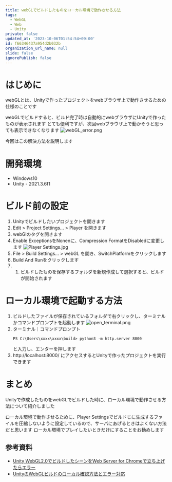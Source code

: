 ```yaml
---
title: webGLでビルドしたものをローカル環境で動作させる方法
tags:
  - WebGL
  - Web
  - Unity
private: false
updated_at: '2023-10-06T01:54:54+09:00'
id: f66346437a954d2b032b
organization_url_name: null
slide: false
ignorePublish: false
---
```

# はじめに
webGLとは、Unityで作ったプロジェクトをwebブラウザ上で動作させるための仕様のことです

webGLでビルドすると、ビルド完了時は自動的にwebブラウザにUnityで作ったものが表示されます
とても便利ですが、次回webブラウザ上で動かそうと思っても表示できなくなります
![webGL_error.png](https://qiita-image-store.s3.ap-northeast-1.amazonaws.com/0/2784580/046ed193-b6e2-ce77-c7bc-d1d5745d8404.png)

今回はこの解決方法を説明します

# 開発環境
* Windows10
* Unity - 2021.3.6f1

# ビルド前の設定
1. Unityでビルドしたいプロジェクトを開きます
1. Edit > Project Settings... > Player を開きます
1. webGlのタグを開きます
1. Enable ExceptionsをNonenに、Compression FormatをDisabledに変更します
![Player Settings.jpg](https://qiita-image-store.s3.ap-northeast-1.amazonaws.com/0/2784580/b49d7c46-3a02-4809-fb27-f06c396ebf9e.jpeg)
1. File > Build Settings... > webGL を開き、SwitchPlatformをクリックします
1. Build And Runをクリックします
1. 1. ビルドしたものを保存するフォルダを新規作成して選択すると、ビルドが開始されます

# ローカル環境で起動する方法
1. ビルドしたファイルが保存されているフォルダで右クリックし、ターミナルかコマンドプロンプトを起動します
![open_terminal.png](https://qiita-image-store.s3.ap-northeast-1.amazonaws.com/0/2784580/4bf63cd5-27c4-c0b5-ea02-893b1a638b6f.png)
1. ターミナル｜コマンドプロンプト
    ```
    PS C:\Users\xxxx\xxxx\build> python3 -m http.server 8000
    ```
    と入力し、エンターを押します
1. http://localhost:8000/ にアクセスするとUnityで作ったプロジェクトを実行できます

# まとめ
Unityで作成したものをwebGLでビルドした時に、ローカル環境で動作させる方法について紹介しました

ローカル環境で動作させるために、Player Settingsでビルドじに生成するファイルを圧縮しないように設定しているので、サーバにあげるときはよくない方法だと思います
ローカル環境でプレイしたいときだけにすることをお勧めします

## 参考資料
* [Unity WebGL2.0でビルドしたシーンをWeb Server for Chromeで立ち上げたらエラー](https://zenn.dev/iwaken71/scraps/c7053e7c595094)
* [UnityのWebGLビルドのローカル確認方法とエラー対応](https://qiita.com/mikito/items/9a49f4b7cc13e2e82692)




